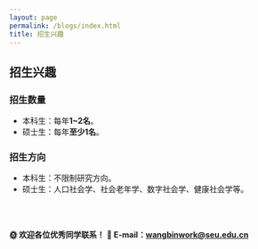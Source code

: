 ```yaml
---
layout: page
permalink: /blogs/index.html
title: 招生兴趣
---
```


## 招生兴趣
###  招生数量
- 本科生：每年**1~2名**。
- 硕士生：每年**至少1名**。

### 招生方向
- 本科生：不限制研究方向。
- 硕士生：人口社会学、社会老年学、数字社会学、健康社会学等。

<br>
<br>


**🌞 欢迎各位优秀同学联系！**
**📧 E-mail：wangbinwork@seu.edu.cn**



<br>
